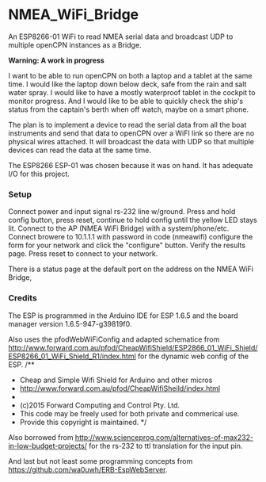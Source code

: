 # NMEA_WiFi_Bridge
An ESP8266-01 WiFi to read NMEA serial data and broadcast UDP to multiple openCPN instances as a Bridge.

<b>Warning: A work in progress</b>

I want to be able to run openCPN on both a laptop and a tablet at the same time. I would like the laptop down below deck, safe from the rain and salt water spray. I would like to have a mostly waterproof tablet in the cockpit to monitor progress. And I would like to be able to quickly check the ship's status from the captain's berth when off watch, maybe on a smart phone.

The plan is to implement a device to read the serial data from all the boat instruments and send that data to openCPN over a WiFI link so there are no physical wires attached. It will broadcast the data with UDP so that multiple devices can read the data at the same time.

The ESP8266 ESP-01 was chosen because it was on hand. It has adequate I/O for this project.

<h3>Setup</h3>
Connect power and input signal rs-232 line w/ground.
Press and hold config button, press reset, 
     continue to hold config until the yellow LED stays lit.
Connect to the AP (NMEA WiFi Bridge) with a system/phone/etc.
Connect browere to 10.1.1.1 with password in code (nmeawifi)
configure the form for your network and click the "configure" button.
Verify the results page.
Press reset to connect to your network.

There is a status page at the default port on the address on the NMEA WiFi Bridge,



<h3>Credits</h3>
The ESP is programmed in the Arduino IDE for ESP 1.6.5 and the board manager version 1.6.5-947-g39819f0.

Also uses the pfodWebWiFiConfig and adapted schematice from http://www.forward.com.au/pfod/CheapWifiShield/ESP2866_01_WiFi_Shield/ESP8266_01_WiFi_Shield_R1/index.html for the dynamic web config of the ESP.
<quote>
/**
 *  Cheap and Simple Wifi Shield for Arduino and other micros
 * http://www.forward.com.au/pfod/CheapWifiSheild/index.html
 *
 * (c)2015 Forward Computing and Control Pty. Ltd.
 * This code may be freely used for both private and commerical use.
 * Provide this copyright is maintained.
 */
</quote>

Also borrowed from http://www.scienceprog.com/alternatives-of-max232-in-low-budget-projects/ for the rs-232 to ttl translation for the input pin.

And last but not least some programming concepts from https://github.com/wa0uwh/ERB-EspWebServer.


